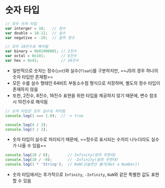 # 숫자 타입

```js
// 모두 숫자 타입
var interger = 10;   // 정수
var double = 10.12;  // 실수
var negative = -20;  // 음의 정수

// 모두 10진수로 해석됨
var binary = 0b01000001; // 2진수
var octal = 0o101;       // 8진수
var hex = 0x41;          // 16진수
```

* 일반적으로 숫자는 정수(`int`)와 실수(`float`)를 구분하지만, ==JS의 경우 하나의 숫자 타입만 존재함==
* 모든 수를 실수 형태인 64비트 부동소수점 형식으로 저장하며, 별도의 정수 타입이 존재하지 않음
* 또한, 2진수, 8진수, 16진수 표현을 위한 타입을 제공하지 않기 때문에, 변수 참조 시 10진수로 해석됨

```js
// 숫자 타입은 모두 실수로 처리됨
console.log(1 === 1.0);  // -> true

console.log(4 / 2);
console.log(3 / 2);
```

* 숫자 타입이 실수로 처리되기 때문에, ==정수로 표시되는 수끼리 나누더라도 실수가 나올 수 있음==

```js
console.log(10 / 0);        // Infinity(양의 무한대)
console.log(10 / -0);       // -Infinity(음의 무한대)
console.log(1 * 'String');  // NaN(산술연산 불가[Not a Number])
```

* 숫자 타입에서는 추가적으로 `Infinity`, `-Infinity`, `NaN`와 같은 특별한 값도 표현할 수 있음